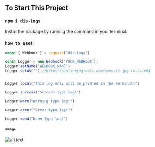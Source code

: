 ## To Start This Project

### `npm i dis-logs`

Install the package by running the command in your terminal.

### `how to use!`

```js
const { Webhook } = require("dis-logs")

const Logger = new Webhook("YOUR_WEBHOOK");
Logger.setName("WENHOOK_NAME")
Logger.setAV("") //https://onlinejpgtools.com/convert-jpg-to-base64


Logger.local("This log only will be printed in the Terminal!")                   //Non type log!

Logger.success("Success type log!")                                              //Sucess type log!

Logger.warn("Warning type log!")                                                 //Warning type log!

Logger.error("Error type log!")                                                  //Error type log!

Logger.send("None type log!")                                                    //Non type log!
```
#### `Image`

![alt text](https://cdn.discordapp.com/attachments/780313867300896798/902623007518900245/unknown.png)
